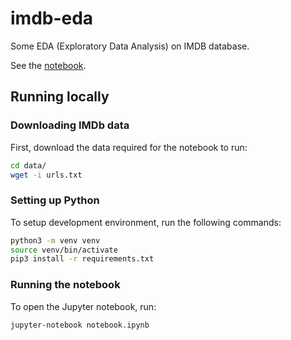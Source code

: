 imdb-eda
========

Some EDA (Exploratory Data Analysis) on IMDB database.

See the [notebook](notebook.ipynb).

## Running locally

### Downloading IMDb data

First, download the data required for the notebook to run:

```bash
cd data/
wget -i urls.txt
```

### Setting up Python

To setup development environment, run the following commands:

```bash
python3 -m venv venv
source venv/bin/activate
pip3 install -r requirements.txt
```

### Running the notebook

To open the Jupyter notebook, run:

```bash
jupyter-notebook notebook.ipynb
```

